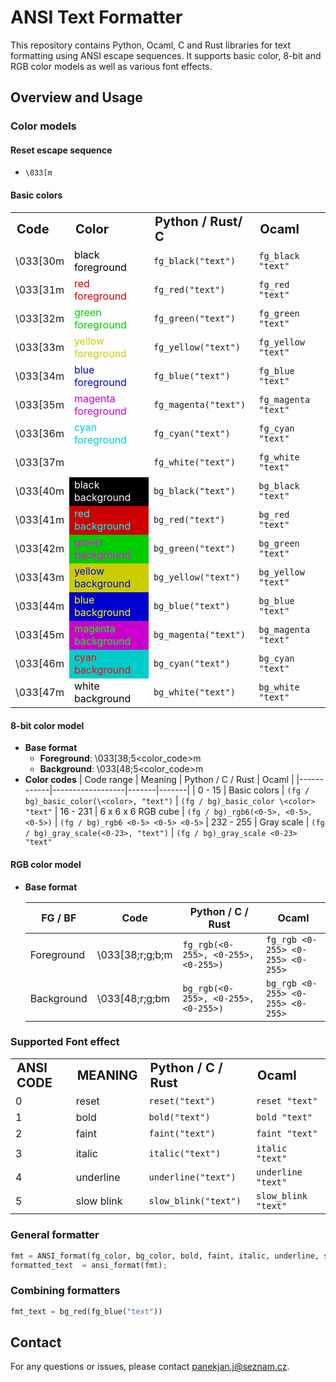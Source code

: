 # ANSI Text Formatter

This repository contains Python, Ocaml, C and Rust libraries for text formatting
using ANSI escape sequences.
It supports basic color, 8-bit and RGB color models as well as various font effects.

## Overview and Usage

### Color models

#### Reset escape sequence

- `\033[m`

#### Basic colors

<table>
    <!-- header -->
    <tr>
        <td style="font-size: 20px; font-weight: bold">  Code </td>
        <td style="font-size: 20px; font-weight: bold">  Color </td>
        <td style="font-size: 20px; font-weight: bold">  Python / Rust/ C </td>
        <td style="font-size: 20px; font-weight: bold">  Ocaml </td>
    </tr>
    <!-- foreground -->
    <tr>
        <td>\033[30m</td>
        <td style="color: rgb(  0,  0,  0)">  black   foreground  </td>
        <td><code>fg_black("text")</code></td>
        <td><code>fg_black "text"</code></td>
        </tr>
    <tr>
        <td>\033[31m</td>
        <td style="color: rgb(204,  0,  0)">  red     foreground  </td>
        <td><code>fg_red("text")</code></td>
        <td><code>fg_red "text"</code></td>
        </tr>
    <tr>
        <td>\033[32m</td>
        <td style="color: rgb(  0,204,  0)">  green   foreground  </td>
        <td><code>fg_green("text")</code></td>
        <td><code>fg_green "text"</code></td>
        </tr>
    <tr>
        <td>\033[33m</td>
        <td style="color: rgb(204,204,  0)">  yellow  foreground  </td>
        <td><code>fg_yellow("text")</code></td>
        <td><code>fg_yellow "text"</code></td>
        </tr>
    <tr>
        <td>\033[34m</td>
        <td style="color: rgb(  0,  0,204)">  blue    foreground  </td>
        <td><code>fg_blue("text")</code></td>
        <td><code>fg_blue "text"</code></td>
        </tr>
    <tr>
        <td>\033[35m</td>
        <td style="color: rgb(204,  0,204)">  magenta foreground  </td>
        <td><code>fg_magenta("text")</code></td>
        <td><code>fg_magenta "text"</code></td>
        </tr>
    <tr>
        <td>\033[36m</td>
        <td style="color: rgb(  0,204,204)">  cyan    foreground  </td>
        <td><code>fg_cyan("text")</code></td>
        <td><code>fg_cyan "text"</code></td>
        </tr>
    <tr>
        <td>\033[37m</td>
        <td style="color: rgb(255,255,255)">  white   foreground  </td>
        <td><code>fg_white("text")</code></td>
        <td><code>fg_white "text"</code></td>
        </tr>
    <!-- background -->
    <tr>
        <td>\033[40m</td>
        <td style="background-color:rgb(  0,  0,  0);color: rgb(255,255,255)">  black   background  </td>
        <td><code>bg_black("text")</code></td>
        <td><code>bg_black "text"</code></td>
    </tr>
    <tr>
        <td>\033[41m</td>
        <td style="background-color:rgb(204,  0,  0);color: rgb(  0,255,255)">  red     background  </td>
        <td><code>bg_red("text")</code></td>
        <td><code>bg_red "text"</code></td>
    </tr>
    <tr>
        <td>\033[42m</td>
        <td style="background-color:rgb(  0,204,  0);color: rgb(255,  0,255)">  green   background  </td>
        <td><code>bg_green("text")</code></td>
        <td><code>bg_green "text"</code></td>
    </tr>
    <tr>
        <td>\033[43m</td>
        <td style="background-color:rgb(204,204,  0);color: rgb(  0,  0,255)">  yellow  background  </td>
        <td><code>bg_yellow("text")</code></td>
        <td><code>bg_yellow "text"</code></td>
    </tr>
    <tr>
        <td>\033[44m</td>
        <td style="background-color:rgb(  0,  0,204);color: rgb(255,255,  0)">  blue    background  </td>
        <td><code>bg_blue("text")</code></td>
        <td><code>bg_blue "text"</code></td>
    </tr>
    <tr>
        <td>\033[45m</td>
        <td style="background-color:rgb(204,  0,204);color: rgb(  0,255,  0)">  magenta background  </td>
        <td><code>bg_magenta("text")</code></td>
        <td><code>bg_magenta "text"</code></td>
    </tr>
    <tr>
        <td>\033[46m</td>
        <td style="background-color:rgb(  0,204,204);color: rgb(255,  0,  0)">  cyan    background  </td>
        <td><code>bg_cyan("text")</code></td>
        <td><code>bg_cyan "text"</code></td>
    </tr>
    <tr>
        <td>\033[47m</td>
        <td style="background-color:rgb(255,255,255);color: rgb(  0,  0,  0)">  white   background  </td>
        <td><code>bg_white("text")</code></td>
        <td><code>bg_white "text"</code></td>
    </tr>
</table>

#### 8-bit color model

- **Base format**
  - **Foreground**: \033[38;5<color_code>m
  - **Background**: \033[48;5<color_code>m
- **Color codes**
  | Code range | Meaning | Python / C / Rust | Ocaml |
  |------------|------------------|-------|-------|
  | 0 - 15 | Basic colors | `(fg / bg)_basic_color(\<color>, "text")` | `(fg / bg)_basic_color \<color> "text"`
  | 16 - 231 | 6 x 6 x 6 RGB cube | `(fg / bg)_rgb6(<0-5>, <0-5>, <0-5>)` | `(fg / bg)_rgb6 <0-5> <0-5> <0-5>`
  | 232 - 255 | Gray scale | `(fg / bg)_gray_scale(<0-23>, "text")` | `(fg / bg)_gray_scale <0-23> "text"`

#### RGB color model

- **Base format**

  | FG / BF      |  Code            | Python / C / Rust                   | Ocaml                           |
  |--------------|------------------|-------------------------------------|---------------------------------|
  | Foreground   |  \033[38;r;g;b;m | `fg_rgb(<0-255>, <0-255>, <0-255>)` | `fg_rgb <0-255> <0-255> <0-255>`|
  | Background   |  \033[48;r;g;bm  | `bg_rgb(<0-255>, <0-255>, <0-255>)` | `bg_rgb <0-255> <0-255> <0-255>`| 



### Supported Font effect

<table>
     <tr>
        <td style="font-size: 20px; font-weight: bold">  ANSI CODE </td>
        <td style="font-size: 20px; font-weight: bold">  MEANING </td>
        <td style="font-size: 20px; font-weight: bold">  Python / C / Rust </td>
        <td style="font-size: 20px; font-weight: bold">  Ocaml </td>
    </tr>
    <tr>
        <td>0</td>
        <td>reset</td>
        <td><code>reset("text")</code></td>
        <td><code>reset "text"</code></td>
    </tr>
    <tr>
        <td>1</td>
        <td>bold</td>
        <td><code>bold("text")</code></td>
        <td><code>bold "text"</code></td>
    </tr>
    <tr>
        <td>2</td>
        <td>faint</td>
        <td><code>faint("text")</code></td>
        <td><code>faint "text"</code></td>
    </tr>
    <tr>
        <td>3</td>
        <td>italic</td>
        <td><code>italic("text")</code></td>
        <td><code>italic "text"</code></td>
    </tr>
    <tr>
        <td>4</td>
        <td>underline</td>
        <td><code>underline("text")</code></td>
        <td><code>underline "text"</code></td>
    </tr>
    <tr>
        <td>5</td>
        <td>slow blink</td>
        <td><code>slow_blink("text")</code></td>
        <td><code>slow_blink "text"</code></td>
    </tr>

</table>


### General formatter
<!-- #TODO -->
```python
fmt = ANSI_format(fg_color, bg_color, bold, faint, italic, underline, slow_blink);
formatted_text  = ansi_format(fmt);
```


### Combining formatters
<!-- #TODO -->
```python
fmt_text = bg_red(fg_blue("text"))
```

## Contact

For any questions or issues, please contact [panekjan.j@seznam.cz](mailto:panekjan.j@seznam.cz).
